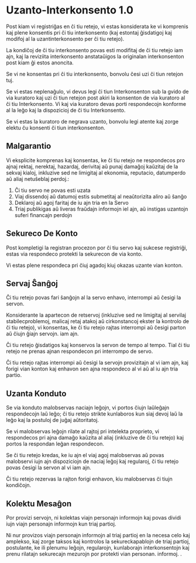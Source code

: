 # Uzanto-Interkonsento 1.0

Post kiam vi registriĝas en ĉi tiu retejo, vi estas konsiderata ke vi komprenis kaj plene konsentis pri ĉi tiu interkonsento (kaj estontaj ĝisdatigoj kaj modifoj al la uzantinterkonsento per ĉi tiu retejo).

La kondiĉoj de ĉi tiu interkonsento povas esti modifitaj de ĉi tiu retejo iam ajn, kaj la reviziita interkonsento anstataŭigos la originalan interkonsenton post kiam ĝi estos anoncita.

Se vi ne konsentas pri ĉi tiu interkonsento, bonvolu ĉesi uzi ĉi tiun retejon tuj.

Se vi estas neplenaĝulo, vi devus legi ĉi tiun Interkonsenton sub la gvido de via kuratoro kaj uzi ĉi tiun retejon post akiri la konsenton de via kuratoro al ĉi tiu Interkonsento. Vi kaj via kuratoro devas porti respondecojn konforme al la leĝo kaj la dispozicioj de ĉi tiu Interkonsento.

Se vi estas la kuratoro de negrava uzanto, bonvolu legi atente kaj zorge elektu ĉu konsenti ĉi tiun interkonsenton.

## Malgarantio

Vi eksplicite komprenas kaj konsentas, ke ĉi tiu retejo ne respondecos pro ajnaj rektaj, nerektaj, hazardaj, derivitaj aŭ punaj damaĝoj kaŭzitaj de la sekvaj kialoj, inkluzive sed ne limigitaj al ekonomia, reputacio, datumperdo aŭ aliaj netuŝeblaj perdoj.:

1. Ĉi tiu servo ne povas esti uzata
1. Viaj dissendoj aŭ datumoj estis submetitaj al neaŭtorizita aliro aŭ ŝanĝo
1. Deklaroj aŭ agoj faritaj de iu ajn tria en la Servo
1. Triaj publikigas aŭ liveras fraŭdajn informojn iel ajn, aŭ instigas uzantojn suferi financajn perdojn

## Sekureco De Konto

Post kompletigi la registran procezon por ĉi tiu servo kaj sukcese registriĝi, estas via respondeco protekti la sekurecon de via konto.

Vi estas plene respondeca pri ĉiuj agadoj kiuj okazas uzante vian konton.

## Servaj Ŝanĝoj

Ĉi tiu retejo povas fari ŝanĝojn al la servo enhavo, interrompi aŭ ĉesigi la servon.

Konsiderante la apartecon de retservoj (inkluzive sed ne limigitaj al servilaj stabilecproblemoj, malicaj retaj atakoj aŭ cirkonstancoj ekster la kontrolo de ĉi tiu retejo), vi konsentas, ke ĉi tiu retejo rajtas interrompi aŭ ĉesigi parton aŭ ĉiujn ĝiajn servojn. iam ajn.

Ĉi tiu retejo ĝisdatigos kaj konservos la servon de tempo al tempo. Tial ĉi tiu retejo ne prenas ajnan respondecon pri interrompo de servo.

Ĉi tiu retejo rajtas interrompi aŭ ĉesigi la servojn provizitajn al vi iam ajn, kaj forigi vian konton kaj enhavon sen ajna respondeco al vi aŭ al iu ajn tria partio.

## Uzanta Konduto

Se via konduto malobservas naciajn leĝojn, vi portos ĉiujn laŭleĝajn respondecojn laŭ leĝo; ĉi tiu retejo strikte kunlaboros kun siaj devoj laŭ la leĝo kaj la postuloj de juĝaj aŭtoritatoj.

Se vi malobservas leĝojn rilate al rajtoj pri intelekta proprieto, vi respondecos pri ajna damaĝo kaŭzita al aliaj (inkluzive de ĉi tiu retejo) kaj portos la respondan leĝan respondecon.

Se ĉi tiu retejo kredas, ke iu ajn el viaj agoj malobservas aŭ povas malobservi iujn ajn dispoziciojn de naciaj leĝoj kaj regularoj, ĉi tiu retejo povas ĉesigi la servon al vi iam ajn.

Ĉi tiu retejo rezervas la rajton forigi enhavon, kiu malobservas ĉi tiujn kondiĉojn.

## Kolektu Mesaĝon

Por provizi servojn, ni kolektas viajn personajn informojn kaj povas dividi iujn viajn personajn informojn kun triaj partioj.

Ni nur provizos viajn personajn informojn al triaj partioj en la necesa celo kaj amplekso, kaj zorge taksos kaj kontrolos la sekureckapablojn de triaj partioj, postulante, ke ili plenumu leĝojn, regularojn, kunlaborajn interkonsentojn kaj prenu rilatajn sekurecajn mezurojn por protekti vian personan. informoj. .
